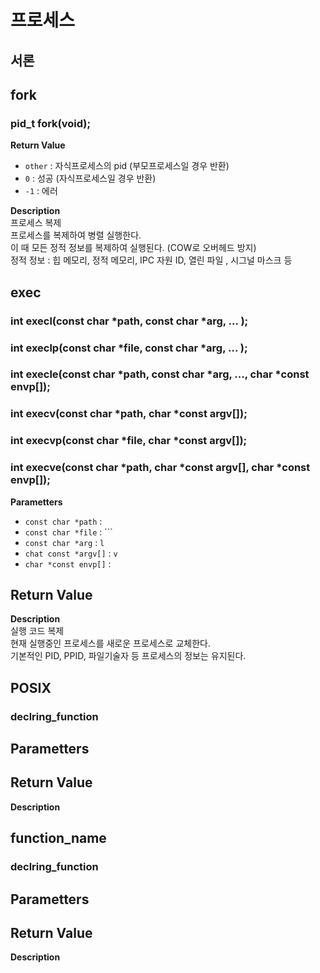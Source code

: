 # 프로세스

## 서론

## fork
### pid_t fork(void);
**Return Value**
- `other`	: 자식프로세스의 pid (부모프로세스일 경우 반환)
- `0`	: 성공  (자식프로세스일 경우 반환)
- `-1`	: 에러

**Description**
</br> 프로세스 복제
</br> 프로세스를 복제하여 병렬 실행한다.
</br> 이 때 모든 정적 정보를 복제하여 실행된다. (COW로 오버헤드 방지)
</br> 정적 정보 : 힙 메모리, 정적 메모리, IPC 자원 ID, 열린 파일 , 시그널 마스크 등

## exec
### int execl(const char *path, const char *arg, ... );
### int execlp(const char *file, const char *arg, ... );
### int execle(const char *path, const char *arg, ..., char *const envp[]);
### int execv(const char *path, char *const argv[]);
### int execvp(const char *file, char *const argv[]);
### int execve(const char *path, char *const argv[], char *const envp[]);
**Parametters**
- `const char *path`    : ``` ```
- `const char *file`	: ```
- `const char *arg`		: ```l```
- `chat const *argv[]`	: `v`
- `char *const envp[]`	: 

**Return Value**
- 

**Description**
</br> 실행 코드 복제 
</br> 현재 실행중인 프로세스를 새로운 프로세스로 교체한다.
</br> 기본적인 PID, PPID, 파일기술자 등 프로세스의 정보는 유지된다.


## POSIX
### declring_function
**Parametters**
- 

**Return Value**
- 

**Description**
</br>


## function_name
### declring_function
**Parametters**
- 

**Return Value**
- 

**Description**
</br>

